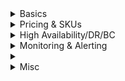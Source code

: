 <details>
  <summary>Basics</summary>
  
</details>  

<details>
  <summary>Pricing & SKUs</summary>
  
</details>  

<details>
  <summary>High Availability/DR/BC</summary>
  
</details>  

<details>
  <summary>Monitoring & Alerting</summary>
  
</details>  


<details>
  <summary></summary>
  
</details>  

<details>
  <summary>Misc</summary>
  
</details>  

